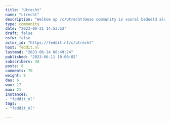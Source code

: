 ```yaml
---
title: "Utrecht" 
name: "utrecht"
description: "Welkom op /c/Utrecht!Deze community is vooral bedoeld als thuishonk om te babbelen over dingen die spelen in de provincie en stad Utrecht. Heb je een leuk event gevonden? Deel het! Heb je een toffe foto van de Domtoren gemaakt? Deel het! Wil je klagen over de werkzaamheden in het Stationsgebied? Of dat je fiets voor de 3rde keer deze week gejat is ? Ga er voor! Heb je een lekker recept met Vocking Worst bedacht ? Deel het!Ben je je kat kwijt in Lunetten ? Gooi er berichtje uit.### Huisregels Ik hou zelf niet zo heel erg van regeltjes, dus ziijn de huisregels voor het moment vrij makkelijk.1. Wees respectvol naar elkaar! Laten we het vooral gezellig houden en verwelkomend zijn voor iedereen!2. Geen 18+ materiaal3. Geen spam of advertenties. "
type: community
date: "2023-06-21 14:53:53"
draft: false
nsfw: false
actor_id: "https://feddit.nl/c/utrecht"
host: feddit.nl
lastmod: "2023-06-14 08:49:24"
published: "2023-06-11 10:00:02"
subscribers: 38
posts: 8
comments: 70
weight: 8
dau: 6
wau: 17
mau: 21
instances:
- "feddit_nl"
tags: 
- "feddit_nl"

---
```

